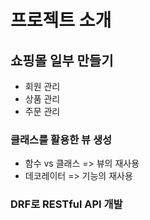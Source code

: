 # 프로젝트 소개

## 쇼핑몰 일부 만들기

+ 회원 관리
+ 상품 관리
+ 주문 관리

### 클래스를 활용한 뷰 생성

+ 함수 vs 클래스 => 뷰의 재사용
+ 데코레이터 => 기능의 재사용

### DRF로 RESTful API 개발